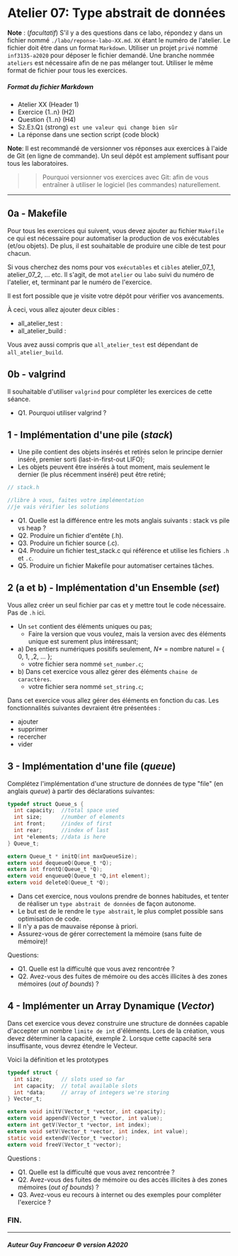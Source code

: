 # Atelier 07: Type abstrait de données

**Note** : (_facultatif_) S'il y a des questions dans ce labo, répondez y dans un fichier nommé
`./labo/reponse-labo-XX.md`. `XX` étant le numéro de l'atelier. Le fichier doit être dans un format `Markdown`. 
Utiliser un projet `privé` nommé `inf3135-a2020` pour déposer le fichier demandé.
Une branche nommée `ateliers` est nécessaire afin de ne pas mélanger tout.
Utiliser le même format de fichier pour tous les exercices.

##### Format du fichier Markdown
 + Atelier XX (Header 1)
 + Exercice {1..n} (H2)
 + Question {1..n} (H4)
 + S`2`.E`3`.Q`1` (strong) `est une valeur qui change bien sûr`
 + La réponse dans une section script (code block)

**Note**: Il est recommandé de versionner vos réponses aux exercices à l'aide
de Git (en ligne de commande). Un seul dépôt est amplement suffisant pour tous les laboratoires.

 > > Pourquoi versionner vos exercices avec Git: afin de vous entraîner à utiliser le logiciel (les commandes) naturellement.
----

## 0a - Makefile

Pour tous les exercices qui suivent, vous devez ajouter au fichier `Makefile` ce qui est nécessaire pour automatiser
la production de vos exécutables (et/ou objets).  De plus, il est souhaitable de produire une cible de test pour chacun.

Si vous cherchez des noms pour vos `exécutables` et `cibles` atelier_07_1, atelier_07_2, ... etc. Il s'agit, 
de mot `atelier` ou `labo` suivi du numéro de l'atelier, et, terminant par le numéro de l'exercice.

Il est fort possible que je visite votre dépôt pour vérifier vos avancements.

À ceci, vous allez ajouter deux cibles :
+ all_atelier_test :
+ all_atelier_build :

Vous avez aussi compris que `all_atelier_test` est dépendant de `all_atelier_build`.

## 0b - valgrind

Il souhaitable d'utiliser `valgrind` pour compléter les exercices de cette séance.

+ Q1. Pourquoi utiliser valgrind ?

## 1 - Implémentation d'une pile (*stack*)

- Une pile contient des objets insérés et retirés selon le principe dernier inséré, premier sorti (last-in-first-out LIFO);
- Les objets peuvent être insérés à tout moment, mais seulement le dernier (le plus récemment inséré) peut être retiré;

```c
// stack.h

//libre à vous, faites votre implémentation
//je vais vérifier les solutions
```

+ Q1. Quelle est la différence entre les mots anglais suivants : stack vs pile vs heap ?
+ Q2. Produire un fichier d'entête (.h).
+ Q3. Produire un fichier source (.c).
+ Q4. Produire un fichier test_stack.c qui référence et utilise les fichiers `.h` et `.c`.
+ Q5. Produire un fichier Makefile pour automatiser certaines tâches.

## 2 (a et b) - Implémentation d'un Ensemble (*set*)

Vous allez créer un seul fichier par cas et y mettre tout le code nécessaire. Pas de `.h` ici.

- Un `set` contient des éléments uniques ou pas;
  + Faire la version que vous voulez, mais la version avec des éléments unique est surement plus intéressant;
- a) Des entiers numériques positifs seulement, _N*_ = nombre naturel = { 0, 1, ,2, ... };
  + votre fichier sera nommé `set_number.c`;
- b) Dans cet exercice vous allez gérer des éléments `chaine de caractères`.
  + votre fichier sera nommé `set_string.c`;

Dans cet exercice vous allez gérer des éléments en fonction du cas.
Les fonctionnalités suivantes devraient être présentées :

- ajouter
- supprimer
- recercher
- vider

## 3 - Implémentation d'une file (*queue*)

Complétez l'implémentation d'une structure de données de type "file" (en anglais *queue*) à partir des déclarations suivantes:

```c
typedef struct Queue_s {
  int capacity;  //total space used
  int size;      //number of elements
  int front;     //index of first
  int rear;      //index of last 
  int *elements; //data is here
} Queue_t;

extern Queue_t * initQ(int maxQueueSize);
extern void dequeueQ(Queue_t *Q);
extern int frontQ(Queue_t *Q);
extern void enqueueQ(Queue_t *Q,int element);
extern void deleteQ(Queue_t *Q);
```

+ Dans cet exercice, nous voulons prendre de bonnes habitudes, et tenter de réaliser un `type abstrait de données` de façon autonome.
+ Le but est de le rendre le `type abstrait`, le plus complet possible sans optimisation de code.
+ Il n'y a pas de mauvaise réponse à priori.
+ Assurez-vous de gérer correctement la mémoire (sans fuite de mémoire)!

Questions:
+ Q1.  Quelle est la difficulté que vous avez rencontrée ?
+ Q2.  Avez-vous des fuites de mémoire ou des accès illicites à des zones mémoires (*out of bounds*) ?

## 4 - Implémenter un Array Dynamique (*Vector*)

Dans cet exercice vous devez construire une structure de données capable d'accepter un nombre `limite de int` d'éléments.
Lors de la création, vous devez déterminer la capacité, exemple 2.  Lorsque cette capacité sera insuffisante, vous devrez
étendre le Vecteur.

Voici la définition et les prototypes

```c
typedef struct {
  int size;      // slots used so far
  int capacity;  // total available slots
  int *data;     // array of integers we're storing
} Vector_t;

extern void initV(Vector_t *vector, int capacity);
extern void appendV(Vector_t *vector, int value);
extern int getV(Vector_t *vector, int index);
extern void setV(Vector_t *vector, int index, int value);
static void extendV(Vector_t *vector);
extern void freeV(Vector_t *vector);
```

Questions :
+ Q1. Quelle est la difficulté que vous avez rencontrée ?
+ Q2. Avez-vous des fuites de mémoire ou des accès illicites à des zones mémoires (*out of bounds*) ?
+ Q3. Avez-vous eu recours à internet ou des exemples pour compléter l'exercice ?

### FIN.
---
##### Auteur Guy Francoeur :copyright: version A2020 
